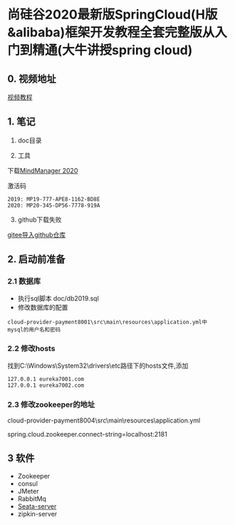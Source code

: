 # 尚硅谷2020最新版SpringCloud(H版&alibaba)框架开发教程全套完整版从入门到精通(大牛讲授spring cloud)

## 0. 视频地址

[视频教程](https://www.bilibili.com/video/av93813318)

## 1. 笔记
1) doc目录

2) 工具

下载[MindManager 2020](http://dwnld.mindjet.com/stubs/Builds/MindManager2020/20_0_334/64Bit/MindManager%202020.msi)

激活码
```text
2019: MP19-777-APE8-1162-BD8E
2020: MP20-345-DP56-7778-919A
```

3) github下载失败

[gitee导入github仓库](https://gitee.com/projects/import/github/status)

## 2. 启动前准备
### 2.1 数据库
* 执行sql脚本 doc/db2019.sql
* 修改数据库的配置

```text
cloud-provider-payment8001\src\main\resources\application.yml中
mysql的用户名和密码
```

### 2.2 修改hosts
找到C:\Windows\System32\drivers\etc路径下的hosts文件,添加

```text
127.0.0.1 eureka7001.com
127.0.0.1 eureka7002.com
```
### 2.3 修改zookeeper的地址

cloud-provider-payment8004\src\main\resources\application.yml

spring.cloud.zookeeper.connect-string=localhost:2181

## 3 软件
* Zookeeper
* consul
* JMeter
* RabbitMq
* [Seata-server](https://github.com/seata/seata/releases/download/v0.9.0/seata-server-0.9.0.zip)
* zipkin-server